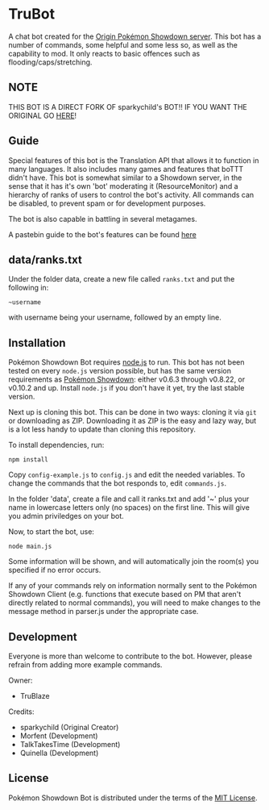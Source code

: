 TruBot
======

A chat bot created for the [Origin Pokémon Showdown server][1]. This bot has a number of commands, some helpful and some less so, as well as the capability to mod. It only reacts to basic offences such as flooding/caps/stretching.

  [1]: http://origin.psim.us/
  
NOTE
----

THIS BOT IS A DIRECT FORK OF sparkychild's BOT!! IF YOU WANT THE ORIGINAL GO [HERE][7]!

[7]: https://github.com/sparkychild/ChuChuBoTTT

Guide
-----

Special features of this bot is the Translation API that allows it to function in many languages.  It also includes many games and features that boTTT didn't have.   This bot is somewhat similar to a Showdown server, in the sense that it has it's own 'bot' moderating it (ResourceMonitor) and a hierarchy of ranks of users to control the bot's activity.
All commands can be disabled, to prevent spam or for development purposes.

The bot is also capable in battling in several metagames.

A pastebin guide to the bot's features can be found [here][6]
  
  [6]: http://pastebin.com/zT0eFG8a
  
data/ranks.txt
--------------

Under the folder data, create a new file called `ranks.txt` and put the following in:

  `~username`

with username being your username, followed by an empty line.

Installation
------------


Pokémon Showdown Bot requires [node.js][2] to run.
This bot has not been tested on every `node.js` version possible, but has the same version requirements as [Pokémon Showdown][3]: either v0.6.3 through v0.8.22, or v0.10.2 and up.
Install `node.js` if you don't have it yet, try the last stable version.

Next up is cloning this bot. This can be done in two ways: cloning it via `git` or downloading as ZIP.
Downloading it as ZIP is the easy and lazy way, but is a lot less handy to update than cloning this repository.

To install dependencies, run:

    npm install

Copy `config-example.js` to `config.js` and edit the needed variables.
To change the commands that the bot responds to, edit `commands.js`.

In the folder 'data', create a file and call it ranks.txt and add '~' plus your name in lowercase letters only (no spaces) on the first line.  This will give you admin priviledges on your bot.

Now, to start the bot, use:

    node main.js

Some information will be shown, and will automatically join the room(s) you specified if no error occurs.

  [2]: http://nodejs.org/
  [3]: https://github.com/Zarel/Pokemon-Showdown
  [4]: https://github.com/RivalNick/PS-Bot/wiki/How-To-set-up-Bot

If any of your commands rely on information normally sent to the Pokémon Showdown Client (e.g. functions that execute based on PM that aren't directly related to normal commands), you will need to make changes to the message method in parser.js under the appropriate case.

Development
-----------

Everyone is more than welcome to contribute to the bot.
However, please refrain from adding more example commands.

Owner:
 - TruBlaze

Credits:
 - sparkychild (Original Creator)
 - Morfent (Development)
 - TalkTakesTime (Development)
 - Quinella (Development)

License
-------

Pokémon Showdown Bot is distributed under the terms of the [MIT License][5].

  [5]: https://github.com/Quinella/Pokemon-Showdown-Bot/blob/master/LICENSE
